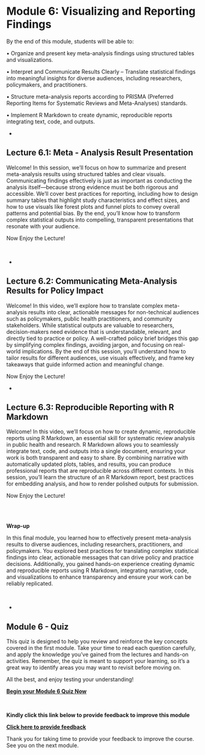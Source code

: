 <script>
document.addEventListener("DOMContentLoaded", function() {
  var password = prompt("Enter password to view the course:");
  if (password !== "Course2025!") {
    document.body.innerHTML = "<h2>Access denied</h2>";
  }
});
</script>

# Module 6: Visualizing and Reporting Findings 

By the end of this module, students will be able to:

•	Organize and present key meta-analysis findings using structured tables and visualizations.

•	Interpret and Communicate Results Clearly – Translate statistical findings into meaningful insights for diverse audiences, including researchers, policymakers, and practitioners.

•	Structure meta-analysis reports according to PRISMA (Preferred Reporting Items for Systematic Reviews and Meta-Analyses) standards.

•	Implement R Markdown to create dynamic, reproducible reports integrating text, code, and outputs.


-
## Lecture 6.1: Meta - Analysis Result Presentation

Welcome! In this session, we’ll focus on how to summarize and present meta-analysis results using structured tables and clear visuals. Communicating findings effectively is just as important as conducting the analysis itself—because strong evidence must be both rigorous and accessible. We’ll cover best practices for reporting, including how to design summary tables that highlight study characteristics and effect sizes, and how to use visuals like forest plots and funnel plots to convey overall patterns and potential bias. By the end, you’ll know how to transform complex statistical outputs into compelling, transparent presentations that resonate with your audience.

Now Enjoy the Lecture!


<br>

-
## Lecture 6.2: Communicating Meta-Analysis Results for Policy Impact

Welcome! In this video, we’ll explore how to translate complex meta-analysis results into clear, actionable messages for non-technical audiences such as policymakers, public health practitioners, and community stakeholders. While statistical outputs are valuable to researchers, decision-makers need evidence that is understandable, relevant, and directly tied to practice or policy. A well-crafted policy brief bridges this gap by simplifying complex findings, avoiding jargon, and focusing on real-world implications. By the end of this session, you’ll understand how to tailor results for different audiences, use visuals effectively, and frame key takeaways that guide informed action and meaningful change.

Now Enjoy the Lecture!




-
## Lecture 6.3: Reproducible Reporting with R Markdown

Welcome! In this video, we’ll focus on how to create dynamic, reproducible reports using R Markdown, an essential skill for systematic review analysis in public health and research. R Markdown allows you to seamlessly integrate text, code, and outputs into a single document, ensuring your work is both transparent and easy to share. By combining narrative with automatically updated plots, tables, and results, you can produce professional reports that are reproducible across different contexts. In this session, you’ll learn the structure of an R Markdown report, best practices for embedding analysis, and how to render polished outputs for submission.

Now Enjoy the Lecture!



<br><br>

**Wrap-up**

In this final module, you learned how to effectively present meta-analysis results to diverse audiences, including researchers, practitioners, and policymakers. You explored best practices for translating complex statistical findings into clear, actionable messages that can drive policy and practice decisions. Additionally, you gained hands-on experience creating dynamic and reproducible reports using R Markdown, integrating narrative, code, and visualizations to enhance transparency and ensure your work can be reliably replicated.



<br>

-
## Module 6 - Quiz 

This quiz is designed to help you review and reinforce the key concepts covered in the first module. Take your time to read each question carefully, and apply the knowledge you’ve gained from the lectures and hands-on activities. Remember, the quiz is meant to support your learning, so it’s a great way to identify areas you may want to revisit before moving on.

All the best, and enjoy testing your understanding!

[**Begin your Module 6 Quiz Now**](https://tassitano-lab.shinyapps.io/SystematicReviewQuiz/)

<br>


**Kindly click this link below to provide feedback to improve this module**

[**Click here to provide feedback**](https://surveys.illinois.edu/sec/329768670)



Thank you for taking time to provide your feedback to improve the course. See you on the next module. 
